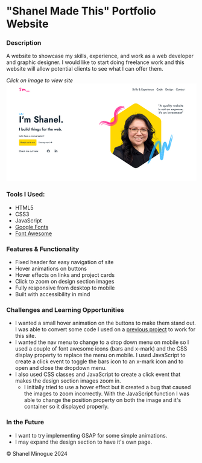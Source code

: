 # "Shanel Made This" Portfolio Website

### Description

A website to showcase my skills, experience, and work as a web developer and graphic designer. I would like to start doing freelance work and this website will allow potential clients to see what I can offer&nbsp;them.

_Click on image to view site_
[![Hero Screenshot](/assets/img/shanel-made-this-hero.jpg) ](https://shanelmadethis.com/)

### Tools I Used:

-   HTML5
-   CSS3
-   JavaScript
-   [Google Fonts](https://fonts.google.com/)
-   [Font Awesome](https://fontawesome.com/)

### Features & Functionality

-   Fixed header for easy navigation of&nbsp;site
-   Hover animations on&nbsp;buttons
-   Hover effects on links and project&nbsp;cards
-   Click to zoom on design section&nbsp;images
-   Fully responsive from desktop to&nbsp;mobile
-   Built with accessibility in&nbsp;mind

### Challenges and Learning Opportunities

-   I wanted a small hover animation on the buttons to make them stand out. I was able to convert some code I used on a [previous project](https://shanelbb-creative.netlify.app/index.html) to work for this&nbsp;site.
-   I wanted the nav menu to change to a drop down menu on mobile so I used a couple of font awesome icons (bars and x-mark) and the CSS display property to replace the menu on mobile. I used JavaScript to create a click event to toggle the bars icon to an x-mark icon and to open and close the dropdown&nbsp;menu.
-   I also used CSS classes and JavaScript to create a click event that makes the design section images zoom&nbsp;in.
    -   I initially tried to use a hover effect but it created a bug that caused the images to zoom incorrectly. With the JavaScript function I was able to change the position property on both the image and it's container so it displayed&nbsp;properly.

### In the Future

-   I want to try implementing GSAP for some simple&nbsp;animations.
-   I may expand the design section to have it's own&nbsp;page.

&copy; Shanel Minogue 2024
